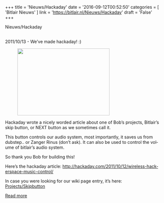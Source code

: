 +++
title = 'Nieuws/Hackaday'
date = '2016-09-12T00:52:50'
categories = [ 
 'Bitlair Nieuws' 
] 
link = 'https://bitlair.nl/Nieuws/Hackaday'
draft = 'False'
+++

<div class="mw-content-ltr mw-parser-output" dir="ltr" lang="en"><p><a class="mw-selflink selflink">Nieuws/Hackaday</a>
</p></div><div class="mw-content-ltr mw-parser-output" dir="ltr" lang="en"><p><br />
2011/10/13 - We’ve made hackaday!&#160;:)
</p>
<figure class="mw-default-size"><a class="mw-file-description" href="https://bitlair.nl/File:Button2.JPG"><img class="mw-file-element" height="219" src="https://bitlair.nl/images/thumb/7/7e/Button2.JPG/300px-Button2.JPG" width="300" /></a><figcaption></figcaption></figure>
<p>Hackaday wrote a nicely worded article about one of Bob’s projects, Bitlair’s skip button, or NEXT button as we sometimes call it.
</p><p>This button controls our audio system, most importantly, it saves us from dubstep.. or Zanger Rinus (don’t ask). It can also be used to control the volume of bitlair’s audio system.
</p><p>So thank you Bob for building this!
</p><p>Here’s the hackaday article: <a class="external free" href="http://hackaday.com/2011/10/12/wireless-hackerspace-music-control/" rel="nofollow">http://hackaday.com/2011/10/12/wireless-hackerspace-music-control/</a>
</p><p>In case you were looking for our wiki page entry, it’s here: <a href="https://bitlair.nl/Projects/Skipbutton" title="Projects/Skipbutton">Projects/Skipbutton</a>
</p></div>

[Read more](https://bitlair.nl/Nieuws/Hackaday)